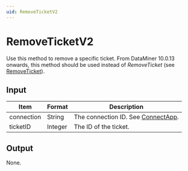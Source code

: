 ```yaml
---
uid: RemoveTicketV2
---
```


# RemoveTicketV2

Use this method to remove a specific ticket. From DataMiner 10.0.13 onwards, this method should be used instead of *RemoveTicket* (see [RemoveTicket](xref:RemoveTicket)).

## Input

| Item       | Format  | Description                                                                      |
|------------|---------|----------------------------------------------------------------------------------|
| connection | String  | The connection ID. See [ConnectApp](xref:ConnectApp). |
| ticketID   | Integer | The ID of the ticket.                                                            |

## Output

None.
